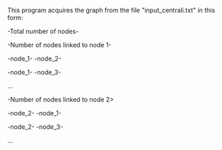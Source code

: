 This program acquires the graph from the file "input_centrali.txt" in this form:

-Total number of nodes-

-Number of nodes linked to node 1-

-node_1- -node_2-

-node_1- -node_3-

...

-Number of nodes linked to node 2>

-node_2- -node_1-

-node_2- -node_3-

...
